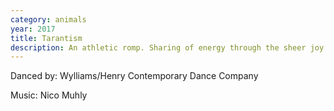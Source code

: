 ```yaml
---
category: animals
year: 2017
title: Tarantism
description: An athletic romp. Sharing of energy through the sheer joy of movement
---
```

Danced by: Wylliams/Henry Contemporary Dance Company

Music: Nico Muhly
